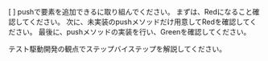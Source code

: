 [ ] pushで要素を追加できるに取り組んでください。
まずは、Redになること確認してください。
次に、未実装のpushメソッドだけ用意してRedを確認してください。
最後に、pushメソッドの実装を行い、Greenを確認してください。

テスト駆動開発の観点でステップバイステップを解説してください。